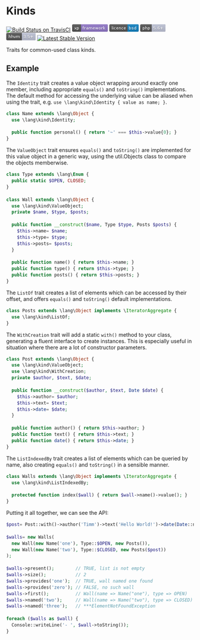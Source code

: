 Kinds
=====

[![Build Status on TravisCI](https://secure.travis-ci.org/xp-forge/kinds.svg)](http://travis-ci.org/xp-forge/kinds)
[![XP Framework Module](https://raw.githubusercontent.com/xp-framework/web/master/static/xp-framework-badge.png)](https://github.com/xp-framework/core)
[![BSD Licence](https://raw.githubusercontent.com/xp-framework/web/master/static/licence-bsd.png)](https://github.com/xp-framework/core/blob/master/LICENCE.md)
[![Required PHP 5.6+](https://raw.githubusercontent.com/xp-framework/web/master/static/php-5_6plus.png)](http://php.net/)
[![Required HHVM 3.5+](https://raw.githubusercontent.com/xp-framework/web/master/static/hhvm-3_5plus.png)](http://hhvm.com/)
[![Latest Stable Version](https://poser.pugx.org/xp-forge/kinds/version.png)](https://packagist.org/packages/xp-forge/kinds)

Traits for common-used class kinds.

Example
-------
The `Identity` trait creates a value object wrapping around exactly one member, including appropriate `equals()` and `toString()` implementations. The default method for accessing the underlying value can be aliased when using the trait, e.g. `use \lang\kind\Identity { value as name; }`.

```php
class Name extends \lang\Object {
  use \lang\kind\Identity;

  public function personal() { return '~' === $this->value{0}; }
}
```

The `ValueObject` trait ensures `equals()` and `toString()` are implemented for this value object in a generic way, using the util.Objects class to compare the objects memberwise. 

```php
class Type extends \lang\Enum {
  public static $OPEN, CLOSED;
}

class Wall extends \lang\Object {
  use \lang\kind\ValueObject;
  private $name, $type, $posts;

  public function __construct($name, Type $type, Posts $posts) {
    $this->name= $name;
    $this->type= $type;
    $this->posts= $posts;
  }

  public function name() { return $this->name; }
  public function type() { return $this->type; }
  public function posts() { return $this->posts; }
}
```

The `ListOf` trait creates a list of elements which can be accessed by their offset, and offers `equals()` and `toString()` default implementations.

```php
class Posts extends \lang\Object implements \IteratorAggregate {
  use \lang\kind\ListOf;
}
```

The `WithCreation` trait will add a static `with()` method to your class, generating a fluent interface to create instances. This is especially useful in situation where there are a lot of constructor parameters.

```php
class Post extends \lang\Object {
  use \lang\kind\ValueObject;
  use \lang\kind\WithCreation;
  private $author, $text, $date;

  public function __construct($author, $text, Date $date) {
    $this->author= $author;
    $this->text= $text;
    $this->date= $date;
  }

  public function author() { return $this->author; }
  public function text() { return $this->text; }
  public function date() { return $this->date; }
}
```

The `ListIndexedBy` trait creates a list of elements which can be queried by name, also creating `equals()` and `toString()` in a sensible manner.

```php
class Walls extends \lang\Object implements \IteratorAggregate {
  use \lang\kind\ListIndexedBy;

  protected function index($wall) { return $wall->name()->value(); }
}
```

Putting it all together, we can see the API:

```php
$post= Post::with()->author('Timm')->text('Hello World!')->date(Date::now())->create();

$walls= new Walls(
  new Wall(new Name('one'), Type::$OPEN, new Posts()),
  new Wall(new Name('two'), Type::$CLOSED, new Posts($post))
);

$walls->present();        // TRUE, list is not empty
$walls->size();           // 2
$walls->provides('one');  // TRUE, wall named one found
$walls->provides('zero'); // FALSE, no such wall
$walls->first();          // Wall(name => Name("one"), type => OPEN)
$walls->named('two');     // Wall(name => Name("two"), type => CLOSED)
$walls->named('three');   // ***ElementNotFoundException

foreach ($walls as $wall) {
  Console::writeLine('- ', $wall->toString());
}
```
